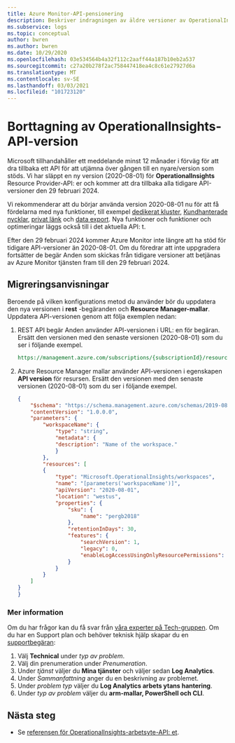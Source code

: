 ```yaml
---
title: Azure Monitor-API-pensionering
description: Beskriver indragningen av äldre versioner av OperationalInsights Resource Provider API.
ms.subservice: logs
ms.topic: conceptual
author: bwren
ms.author: bwren
ms.date: 10/29/2020
ms.openlocfilehash: 03e534564b4a32f112c2aaff44a187b10eb2a537
ms.sourcegitcommit: c27a20b278f2ac758447418ea4c8c61e27927d6a
ms.translationtype: MT
ms.contentlocale: sv-SE
ms.lasthandoff: 03/03/2021
ms.locfileid: "101723120"
---
```

# <a name="operationalinsights-api-version-retirement"></a>Borttagning av OperationalInsights-API-version
Microsoft tillhandahåller ett meddelande minst 12 månader i förväg för att dra tillbaka ett API för att utjämna över gången till en nyare/version som stöds. Vi har släppt en ny version (2020-08-01) för **OperationalInsights** Resource Provider-API: er och kommer att dra tillbaka alla tidigare API-versioner den 29 februari 2024.

Vi rekommenderar att du börjar använda version 2020-08-01 nu för att få fördelarna med nya funktioner, till exempel [dedikerat kluster](./logs-dedicated-clusters.md), [Kundhanterade nycklar](../logs/customer-managed-keys.md), [privat länk](./private-link-security.md) och [data export](./logs-data-export.md). Nya funktioner och funktioner och optimeringar läggs också till i det aktuella API: t.

Efter den 29 februari 2024 kommer Azure Monitor inte längre att ha stöd för tidigare API-versioner än 2020-08-01. Om du föredrar att inte uppgradera fortsätter de begär Anden som skickas från tidigare versioner att betjänas av Azure Monitor tjänsten fram till den 29 februari 2024.

## <a name="migration-steps"></a>Migreringsanvisningar
Beroende på vilken konfigurations metod du använder bör du uppdatera den nya versionen i **rest** -begäranden och **Resource Manager-mallar**. Uppdatera API-versionen genom att följa exemplen nedan:

1. REST API begär Anden använder API-versionen i URL: en för begäran. Ersätt den versionen med den senaste versionen (2020-08-01) som du ser i följande exempel.

    ```rest
    https://management.azure.com/subscriptions/{subscriptionId}/resourcegroups/{resourceGroupName}/providers/Microsoft.OperationalInsights/workspaces/{workspaceName}?api-version=2020-08-01
    ```

2. Azure Resource Manager mallar använder API-versionen i egenskapen **API version** för resursen. Ersätt den versionen med den senaste versionen (2020-08-01) som du ser i följande exempel.


    ```json
    {
        "$schema": "https://schema.management.azure.com/schemas/2019-08-01/deploymentTemplate.json#",
        "contentVersion": "1.0.0.0",
        "parameters": {
            "workspaceName": {
                "type": "string",
                "metadata": {
                "description": "Name of the workspace."
                }
            },
            "resources": [
            {
                "type": "Microsoft.OperationalInsights/workspaces",
                "name": "[parameters('workspaceName')]",
                "apiVersion": "2020-08-01",
                "location": "westus",
                "properties": {
                    "sku": {
                        "name": "pergb2018"
                    },
                    "retentionInDays": 30,
                    "features": {
                        "searchVersion": 1,
                        "legacy": 0,
                        "enableLogAccessUsingOnlyResourcePermissions": true
                    }
                }
            }
        ]
    }
    }
    ```


### <a name="more-information"></a>Mer information
Om du har frågor kan du få svar från [våra experter på Tech-gruppen]( https://techcommunity.microsoft.com/t5/azure-monitor/bd-p/AzureMonitor). Om du har en Support plan och behöver teknisk hjälp skapar du en [supportbegäran]( https://portal.azure.com/#blade/Microsoft_Azure_Support/HelpAndSupportBlade/newsupportrequest): 
1.  Välj **Technical** under *typ av problem*. 
2.  Välj din prenumeration under *Prenumeration*. 
3.  Under *tjänst* väljer du **Mina tjänster** och väljer sedan **Log Analytics**. 
4.  Under *Sammanfattning* anger du en beskrivning av problemet. 
5.  Under *problem typ* väljer du **Log Analytics arbets ytans hantering**.  
6.  Under *typ av problem* väljer du **arm-mallar, PowerShell och CLI**. 

## <a name="next-steps"></a>Nästa steg

- Se [referensen för OperationalInsights-arbetsyte-API: et](/rest/api/loganalytics/workspaces).